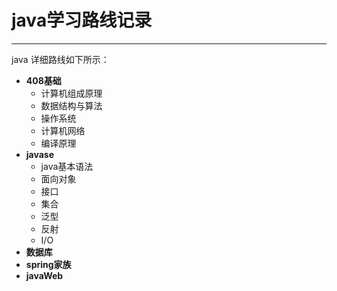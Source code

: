 
# java学习路线记录
****************************
java 详细路线如下所示：     
* **408基础**
   * 计算机组成原理
   * 数据结构与算法
   * 操作系统
   * 计算机网络
   * 编译原理
* **javase**
    * java基本语法
    * 面向对象
    * 接口
    * 集合
    * 泛型
    * 反射
    * I/O
* **数据库**
* **spring家族**
* **javaWeb**

